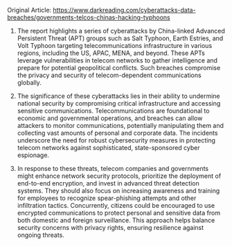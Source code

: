 Original Article: https://www.darkreading.com/cyberattacks-data-breaches/governments-telcos-chinas-hacking-typhoons

1) The report highlights a series of cyberattacks by China-linked Advanced Persistent Threat (APT) groups such as Salt Typhoon, Earth Estries, and Volt Typhoon targeting telecommunications infrastructure in various regions, including the US, APAC, MENA, and beyond. These APTs leverage vulnerabilities in telecom networks to gather intelligence and prepare for potential geopolitical conflicts. Such breaches compromise the privacy and security of telecom-dependent communications globally.

2) The significance of these cyberattacks lies in their ability to undermine national security by compromising critical infrastructure and accessing sensitive communications. Telecommunications are foundational to economic and governmental operations, and breaches can allow attackers to monitor communications, potentially manipulating them and collecting vast amounts of personal and corporate data. The incidents underscore the need for robust cybersecurity measures in protecting telecom networks against sophisticated, state-sponsored cyber espionage.

3) In response to these threats, telecom companies and governments might enhance network security protocols, prioritize the deployment of end-to-end encryption, and invest in advanced threat detection systems. They should also focus on increasing awareness and training for employees to recognize spear-phishing attempts and other infiltration tactics. Concurrently, citizens could be encouraged to use encrypted communications to protect personal and sensitive data from both domestic and foreign surveillance. This approach helps balance security concerns with privacy rights, ensuring resilience against ongoing threats.